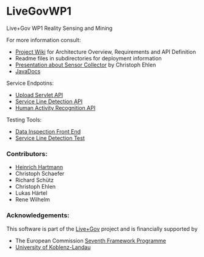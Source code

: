 LiveGovWP1
==========

Live+Gov WP1 Reality Sensing and Mining

For more information consult:
* [Project Wiki](https://github.com/HeinrichHartmann/LiveGovWP1/wiki) for Architecture Overview, Requirements and API Definition
* Readme files in subdirectories for deployment information
* [Presentation about Sensor Collector](http://heinrichhartmann.github.io/LiveGovWP1/) by Christoph Ehlen
* [JavaDocs](http://heinrichhartmann.github.io/LiveGovWP1/docs/DocMobile/)

Service Endpotins:
* [Upload Servlet API](http://liveandgov.uni-koblenz.de/storage/upload)
* [Service Line Detection API](http://liveandgov.uni-koblenz.de/SLD/api)
* [Human Activity Recognition API](http://liveandgov.uni-koblenz.de/HAR/api)

Testing Tools:
* [Data Inspection Front End](http://liveandgov.uni-koblenz.de/storage/inspection)
* [Service Line Detection Test](http://liveandgov.uni-koblenz.de/SLD/test)


### Contributors:
* [Heinrich Hartmann](https://github.com/HeinrichHartmann)
* Christoph Schaefer
* Richard Schütz
* Christoph Ehlen
* Lukas Härtel
* Rene Wilhelm

### Acknowledgements:
This software is part of the [Live+Gov](http://liveandgov.eu) project and is financially supported by
* The European Commission [Seventh Framework Programme](http://cordis.europa.eu/fp7/home_en.html)
* [University of Koblenz-Landau](http://www.uni-koblenz-landau.de/)
